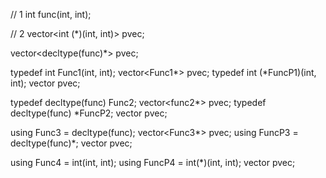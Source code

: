 // 1
int func(int, int);


// 2
vector<int (*)(int, int)> pvec;

vector<decltype(func)*> pvec;

typedef int Func1(int, int);
vector<Func1*> pvec;
typedef int (*FuncP1)(int, int);
vector<Func1> pvec;

typedef decltype(func) Func2;
vector<func2*> pvec;
typedef decltype(func) *FuncP2;
vector<func2> pvec;

using Func3 = decltype(func);
vector<Func3*> pvec;
using FuncP3 = decltype(func)*;
vector<FunP3> pvec;

using Func4 = int(int, int);
using FuncP4 = int(*)(int, int);
vector<FuncP4> pvec;
